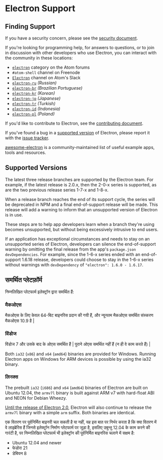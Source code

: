 # Electron Support

## Finding Support

If you have a security concern, please see the [security document](../../SECURITY.md).

If you're looking for programming help, for answers to questions, or to join in discussion with other developers who use Electron, you can interact with the community in these locations:

* [`electron`](https://discuss.atom.io/c/electron) category on the Atom forums
* `#atom-shell` channel on Freenode
* [`Electron`](https://atom-slack.herokuapp.com) channel on Atom's Slack
* [`electron-ru`](https://telegram.me/electron_ru) *(Russian)*
* [`electron-br`](https://electron-br.slack.com) *(Brazilian Portuguese)*
* [`electron-kr`](https://electron-kr.github.io/electron-kr) *(Korean)*
* [`electron-jp`](https://electron-jp.slack.com) *(Japanese)*
* [`electron-tr`](https://electron-tr.herokuapp.com) *(Turkish)*
* [`electron-id`](https://electron-id.slack.com) *(Indonesia)*
* [`electron-pl`](https://electronpl.github.io) *(Poland)*

If you'd like to contribute to Electron, see the [contributing document](../../CONTRIBUTING.md).

If you've found a bug in a [supported version](#supported-versions) of Electron, please report it with the [issue tracker](../development/issues.md).

[awesome-electron](https://github.com/sindresorhus/awesome-electron) is a community-maintained list of useful example apps, tools and resources.

## Supported Versions

The latest three release branches are supported by the Electron team. For example, if the latest release is 2.0.x, then the 2-0-x series is supported, as are the two previous release series 1-7-x and 1-8-x.

When a release branch reaches the end of its support cycle, the series will be deprecated in NPM and a final end-of-support release will be made. This release will add a warning to inform that an unsupported version of Electron is in use.

These steps are to help app developers learn when a branch they're using becomes unsupported, but without being excessively intrusive to end users.

If an application has exceptional circumstances and needs to stay on an unsupported series of Electron, developers can silence the end-of-support warning by omitting the final release from the app's `package.json` `devDependencies`. For example, since the 1-6-x series ended with an end-of-support 1.6.18 release, developers could choose to stay in the 1-6-x series without warnings with `devDependency` of `"electron": 1.6.0 - 1.6.17`.

## समर्थित प्लेटफ़ॉर्म

निम्नलिखित प्लेटफार्म इलेक्ट्रॉन द्वारा समर्थित हैं:

### मैकओएस

मैकओएस के लिए केवल 64-बिट बाइनरिस प्रदान की गयी हैं, और न्यूनतम मैकओएस समर्थित संस्करण मैकओएस 10.9 है |

### विंडोज

विंडोज 7 और उसके बाद के ओएस समर्थित हैं | पुराने ओएस समर्थित नहीं हैं (न ही वे काम करते हैं) |

Both `ia32` (`x86`) and `x64` (`amd64`) binaries are provided for Windows. Running Electron apps on Windows for ARM devices is possible by using the ia32 binary.

### लिनक्स

The prebuilt `ia32` (`i686`) and `x64` (`amd64`) binaries of Electron are built on Ubuntu 12.04, the `armv7l` binary is built against ARM v7 with hard-float ABI and NEON for Debian Wheezy.

[Until the release of Electron 2.0](https://github.com/electron/electron/blob/master/docs/api/breaking-changes.md#duplicate-arm-assets), Electron will also continue to release the `armv7l` binary with a simple `arm` suffix. Both binaries are identical.

एक वितरण पर पूर्वनिर्मित बाइनरी चल सकती है या नहीं, यह इस बात पर निर्भर करता है कि क्या वितरण में वे लाइब्रेरिस हैं जिनसे इलेक्ट्रॉन निर्माण प्लेटफार्म पर जुड़ा है, इसलिए उबुन्तु 12.04 के काम करने की गारंटी है, पर निम्नलिखित प्लेटफार्म भी इलेक्ट्रॉन की पूर्वनिर्मित बाइनरिस चलाने में सक्षम है:

* Ubuntu 12.04 and newer
* फेडोरा 21
* डेबियन 8